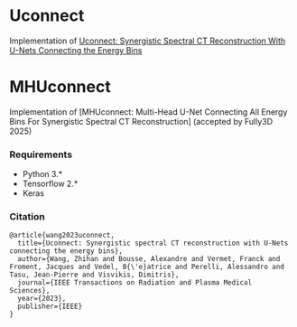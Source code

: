 # Uconnect
Implementation of [Uconnect: Synergistic Spectral CT Reconstruction With U-Nets Connecting the Energy Bins](https://ieeexplore.ieee.org/document/10308615)  

# MHUconnect
Implementation of [MHUconnect: Multi-Head U-Net Connecting All Energy Bins For Synergistic Spectral CT Reconstruction] (accepted by Fully3D 2025)

### Requirements
* Python 3.*  
* Tensorflow 2.*
* Keras

### Citation

```
@article{wang2023uconnect,
  title={Uconnect: Synergistic spectral CT reconstruction with U-Nets connecting the energy bins},
  author={Wang, Zhihan and Bousse, Alexandre and Vermet, Franck and Froment, Jacques and Vedel, B{\'e}atrice and Perelli, Alessandro and Tasu, Jean-Pierre and Visvikis, Dimitris},
  journal={IEEE Transactions on Radiation and Plasma Medical Sciences},
  year={2023},
  publisher={IEEE}
}
```
